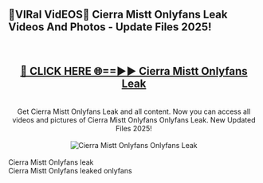 <h2>🔴VIRal VidEOS🔴 Cierra Mistt Onlyfans Leak Videos And Photos - Update Files 2025!</h2>
<br>
<div align="center">
<h2><a href="https://213.232.235.80/live/video.php?q=cierra-mistt-onlyfans" rel="nofollow">🔴 CLICK HERE 🌐==►► Cierra Mistt Onlyfans Leak</a></h2>
<br>
Get Cierra Mistt Onlyfans Leak and all content. Now you can access all videos and pictures of Cierra Mistt Onlyfans Onlyfans Leak. New Updated Files 2025!
<br>
<br>
<a href="https://213.232.235.80/live/video.php?q=cierra-mistt-onlyfans" rel="nofollow" data-target="animated-image.originalLink"><img src="https://i.imgur.com/dJHk4Zq.gif" alt="Cierra Mistt Onlyfans Onlyfans Leak" style="max-width: 100%; display: inline-block;" data-target="animated-image.originalImage"></a>
</div>
<br>
Cierra Mistt Onlyfans leak<br>
Cierra Mistt Onlyfans leaked onlyfans